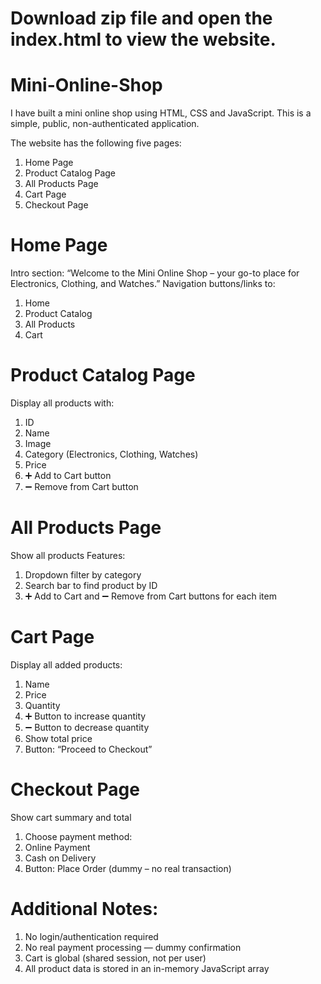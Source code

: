 # Download zip file and open the index.html to view the website.

# Mini-Online-Shop

I have built a mini online shop using HTML, CSS and JavaScript. This is a simple, public, non-authenticated application.

The website has the following five pages:

1. Home Page
2. Product Catalog Page
3. All Products Page
4. Cart Page
5. Checkout Page

# Home Page
Intro section: “Welcome to the Mini Online Shop – your go-to place for Electronics, Clothing, and Watches.”
Navigation buttons/links to:
1. Home
2. Product Catalog
3. All Products
4. Cart

# Product Catalog Page
Display all products with:
1. ID
2. Name
3. Image
4. Category (Electronics, Clothing, Watches)
5. Price
6. ➕ Add to Cart button
7. ➖ Remove from Cart button

# All Products Page
Show all products
Features:
1. Dropdown filter by category
2. Search bar to find product by ID
3. ➕ Add to Cart and ➖ Remove from Cart buttons for each item

# Cart Page
Display all added products:
1. Name
2. Price
3. Quantity
4. ➕ Button to increase quantity
5. ➖ Button to decrease quantity
6. Show total price
7. Button: “Proceed to Checkout”

# Checkout Page
Show cart summary and total
1. Choose payment method:
2. Online Payment
3. Cash on Delivery
4. Button: Place Order (dummy – no real transaction)


# Additional Notes:
1. No login/authentication required
2. No real payment processing — dummy confirmation
3. Cart is global (shared session, not per user)
4. All product data is stored in an in-memory JavaScript array
